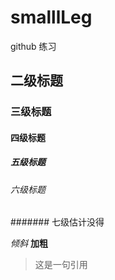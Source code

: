 # smalllLeg
github 练习

## 二级标题
### 三级标题
#### 四级标题
##### 五级标题
###### 六级标题
####### 七级估计没得

*倾斜*
**加粗**

> 这是一句引用

